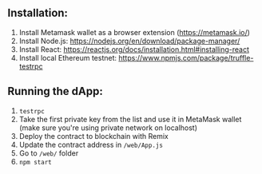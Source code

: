 ## Installation:

1. Install Metamask wallet as a browser extension (https://metamask.io/)
2. Install Node.js: https://nodejs.org/en/download/package-manager/
3. Install React: https://reactjs.org/docs/installation.html#installing-react
4. Install local Ethereum testnet: https://www.npmjs.com/package/truffle-testrpc

## Running the dApp:

1. `testrpc`
2. Take the first private key from the list and use it in MetaMask wallet (make sure you're using private network on localhost)
3. Deploy the contract to blockchain with Remix
4. Update the contract address in `/web/App.js`
2. Go to `/web/` folder
3. `npm start`

